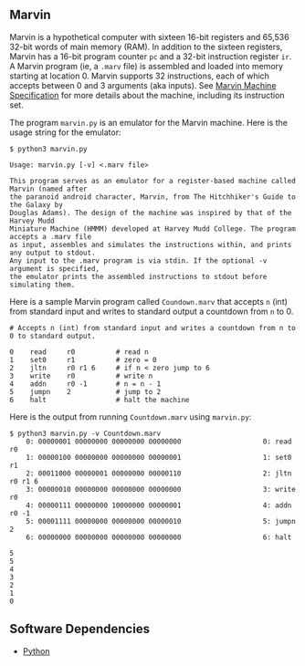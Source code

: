 ## Marvin

Marvin is a hypothetical computer with sixteen 16-bit registers and 65,536 32-bit words of main memory (RAM). In addition to the sixteen registers, Marvin has a 16-bit program counter `pc` and a 32-bit instruction register `ir`. A Marvin program (ie, a `.marv` file) is assembled and loaded into memory starting at location 0. Marvin supports 32 instructions, each of which accepts between 0 and 3 arguments (aka inputs). See [Marvin Machine Specification](https://www.cs.umb.edu/~siyer/teaching/marvinspec.pdf) for more details about the machine, including its instruction set. 

The program `marvin.py` is an emulator for the Marvin machine. Here is the usage string for the emulator:
```
$ python3 marvin.py 

Usage: marvin.py [-v] <.marv file>

This program serves as an emulator for a register-based machine called Marvin (named after
the paranoid android character, Marvin, from The Hitchhiker's Guide to the Galaxy by 
Douglas Adams). The design of the machine was inspired by that of the Harvey Mudd 
Miniature Machine (HMMM) developed at Harvey Mudd College. The program accepts a .marv file 
as input, assembles and simulates the instructions within, and prints any output to stdout. 
Any input to the .marv program is via stdin. If the optional -v argument is specified, 
the emulator prints the assembled instructions to stdout before simulating them.

```

Here is a sample Marvin program called `Coundown.marv` that accepts `n` (int) from standard input and writes to standard output a countdown from `n` to 0.
```
# Accepts n (int) from standard input and writes a countdown from n to 0 to standard output.

0    read     r0          # read n
1    set0     r1          # zero = 0
2    jltn     r0 r1 6     # if n < zero jump to 6
3    write    r0          # write n
4    addn     r0 -1       # n = n - 1
5    jumpn    2           # jump to 2
6    halt                 # halt the machine
```

Here is the output from running `Countdown.marv` using `marvin.py`:
```
$ python3 marvin.py -v Countdown.marv
    0: 00000001 00000000 00000000 00000000                    0: read   r0  
    1: 00000100 00000000 00000000 00000001                    1: set0   r1  
    2: 00011000 00000001 00000000 00000110                    2: jltn   r0 r1 6
    3: 00000010 00000000 00000000 00000000                    3: write  r0  
    4: 00000111 00000000 10000000 00000001                    4: addn   r0 -1 
    5: 00001111 00000000 00000000 00000010                    5: jumpn  2  
    6: 00000000 00000000 00000000 00000000                    6: halt     

5
5
4
3
2
1
0
```

## Software Dependencies

* [Python](https://www.python.org/)
